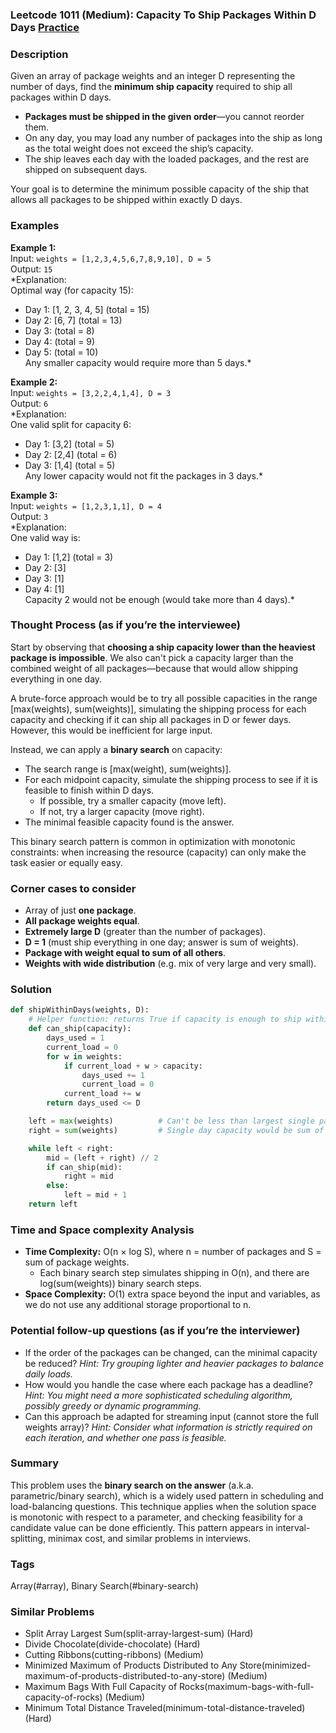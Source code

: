 ### Leetcode 1011 (Medium): Capacity To Ship Packages Within D Days [Practice](https://leetcode.com/problems/capacity-to-ship-packages-within-d-days)

### Description  
Given an array of package weights and an integer D representing the number of days, find the **minimum ship capacity** required to ship all packages within D days.  
- **Packages must be shipped in the given order**—you cannot reorder them.
- On any day, you may load any number of packages into the ship as long as the total weight does not exceed the ship’s capacity.
- The ship leaves each day with the loaded packages, and the rest are shipped on subsequent days.

Your goal is to determine the minimum possible capacity of the ship that allows all packages to be shipped within exactly D days.

### Examples  

**Example 1:**  
Input: `weights = [1,2,3,4,5,6,7,8,9,10], D = 5`  
Output: `15`  
*Explanation:  
Optimal way (for capacity 15):  
- Day 1: [1, 2, 3, 4, 5] (total = 15)  
- Day 2: [6, 7] (total = 13)  
- Day 3:  (total = 8)  
- Day 4:  (total = 9)  
- Day 5:  (total = 10)  
Any smaller capacity would require more than 5 days.*

**Example 2:**  
Input: `weights = [3,2,2,4,1,4], D = 3`  
Output: `6`  
*Explanation:  
One valid split for capacity 6:  
- Day 1: [3,2] (total = 5)  
- Day 2: [2,4] (total = 6)  
- Day 3: [1,4] (total = 5)  
Any lower capacity would not fit the packages in 3 days.*

**Example 3:**  
Input: `weights = [1,2,3,1,1], D = 4`  
Output: `3`  
*Explanation:  
One valid way is:  
- Day 1: [1,2] (total = 3)  
- Day 2: [3]  
- Day 3: [1]  
- Day 4: [1]  
Capacity 2 would not be enough (would take more than 4 days).*

### Thought Process (as if you’re the interviewee)  
Start by observing that **choosing a ship capacity lower than the heaviest package is impossible**. We also can't pick a capacity larger than the combined weight of all packages—because that would allow shipping everything in one day.

A brute-force approach would be to try all possible capacities in the range [max(weights), sum(weights)], simulating the shipping process for each capacity and checking if it can ship all packages in D or fewer days. However, this would be inefficient for large input.

Instead, we can apply a **binary search** on capacity:
- The search range is [max(weight), sum(weights)].
- For each midpoint capacity, simulate the shipping process to see if it is feasible to finish within D days.
  - If possible, try a smaller capacity (move left).
  - If not, try a larger capacity (move right).
- The minimal feasible capacity found is the answer.

This binary search pattern is common in optimization with monotonic constraints: when increasing the resource (capacity) can only make the task easier or equally easy.

### Corner cases to consider  
- Array of just **one package**.
- **All package weights equal**.
- **Extremely large D** (greater than the number of packages).
- **D = 1** (must ship everything in one day; answer is sum of weights).
- **Package with weight equal to sum of all others**.
- **Weights with wide distribution** (e.g. mix of very large and very small).

### Solution

```python
def shipWithinDays(weights, D):
    # Helper function: returns True if capacity is enough to ship within D days
    def can_ship(capacity):
        days_used = 1
        current_load = 0
        for w in weights:
            if current_load + w > capacity:
                days_used += 1
                current_load = 0
            current_load += w
        return days_used <= D

    left = max(weights)          # Can't be less than largest single package
    right = sum(weights)         # Single day capacity would be sum of all

    while left < right:
        mid = (left + right) // 2
        if can_ship(mid):
            right = mid
        else:
            left = mid + 1
    return left
```

### Time and Space complexity Analysis  

- **Time Complexity:** O(n × log S), where n = number of packages and S = sum of package weights.  
  - Each binary search step simulates shipping in O(n), and there are log(sum(weights)) binary search steps.
- **Space Complexity:** O(1) extra space beyond the input and variables, as we do not use any additional storage proportional to n.

### Potential follow-up questions (as if you’re the interviewer)  

- If the order of the packages can be changed, can the minimal capacity be reduced?
  *Hint: Try grouping lighter and heavier packages to balance daily loads.*
- How would you handle the case where each package has a deadline?
  *Hint: You might need a more sophisticated scheduling algorithm, possibly greedy or dynamic programming.*
- Can this approach be adapted for streaming input (cannot store the full weights array)?
  *Hint: Consider what information is strictly required on each iteration, and whether one pass is feasible.*

### Summary
This problem uses the **binary search on the answer** (a.k.a. parametric/binary search), which is a widely used pattern in scheduling and load-balancing questions. This technique applies when the solution space is monotonic with respect to a parameter, and checking feasibility for a candidate value can be done efficiently. This pattern appears in interval-splitting, minimax cost, and similar problems in interviews.

### Tags
Array(#array), Binary Search(#binary-search)

### Similar Problems
- Split Array Largest Sum(split-array-largest-sum) (Hard)
- Divide Chocolate(divide-chocolate) (Hard)
- Cutting Ribbons(cutting-ribbons) (Medium)
- Minimized Maximum of Products Distributed to Any Store(minimized-maximum-of-products-distributed-to-any-store) (Medium)
- Maximum Bags With Full Capacity of Rocks(maximum-bags-with-full-capacity-of-rocks) (Medium)
- Minimum Total Distance Traveled(minimum-total-distance-traveled) (Hard)